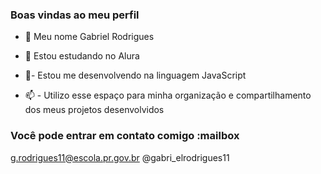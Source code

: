 ### Boas vindas ao meu perfil 

- 👋 Meu nome Gabriel Rodrigues
  
- 🌱 Estou estudando no Alura
- 💞️- Estou me desenvolvendo na linguagem JavaScript
- 📫 - Utilizo esse espaço para minha organização e compartilhamento dos meus projetos desenvolvidos

### Você pode entrar em contato comigo :mailbox
g.rodrigues11@escola.pr.gov.br
@gabri_elrodrigues11
